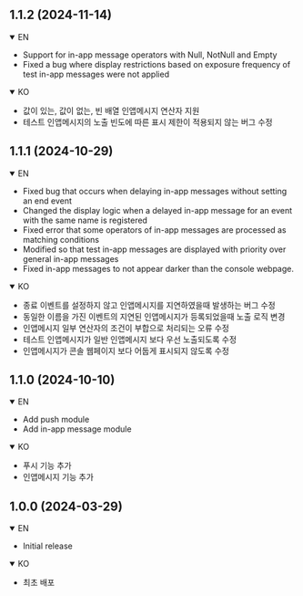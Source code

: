## 1.1.2 (2024-11-14)

<details open>
 <summary>EN</summary>

- Support for in-app message operators with Null, NotNull and Empty
- Fixed a bug where display restrictions based on exposure frequency of test in-app messages were not applied

</details>
<details open>
 <summary>KO</summary>

- 값이 있는, 값이 없는, 빈 배열 인앱메시지 연산자 지원
- 테스트 인앱메시지의 노출 빈도에 따른 표시 제한이 적용되지 않는 버그 수정

</details>

## 1.1.1 (2024-10-29)

<details open>
 <summary>EN</summary>

- Fixed bug that occurs when delaying in-app messages without setting an end event
- Changed the display logic when a delayed in-app message for an event with the same name is registered
- Fixed error that some operators of in-app messages are processed as matching conditions
- Modified so that test in-app messages are displayed with priority over general in-app messages
- Fixed in-app messages to not appear darker than the console webpage.

</details>
<details open>
 <summary>KO</summary>

- 종료 이벤트를 설정하지 않고 인앱메시지를 지연하였을때 발생하는 버그 수정
- 동일한 이름을 가진 이벤트의 지연된 인앱메시지가 등록되었을때 노출 로직 변경
- 인앱메시지 일부 연산자의 조건이 부합으로 처리되는 오류 수정
- 테스트 인앱메시지가 일반 인앱메시지 보다 우선 노출되도록 수정
- 인앱메시지가 콘솔 웹페이지 보다 어둡게 표시되지 않도록 수정

</details>

## 1.1.0 (2024-10-10)
<details open>
 <summary>EN</summary>
 
- Add push module
- Add in-app message module

</details>
<details open>
 <summary>KO</summary>
 
- 푸시 기능 추가
- 인앱메시지 기능 추가

</details>

## 1.0.0 (2024-03-29)
<details open>
 <summary>EN</summary>
 
- Initial release

</details>
<details open>
 <summary>KO</summary>
 
- 최초 배포

</details>